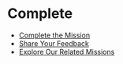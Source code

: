 # Complete

* [Complete the Mission](./complete-mission/README.md)
* [Share Your Feedback](./share-feedback/README.md)
* [Explore Our Related Missions](./explore-related-missions/README.md)